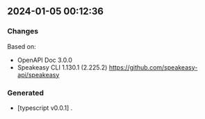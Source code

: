 

## 2024-01-05 00:12:36
### Changes
Based on:
- OpenAPI Doc 3.0.0 
- Speakeasy CLI 1.130.1 (2.225.2) https://github.com/speakeasy-api/speakeasy
### Generated
- [typescript v0.0.1] .